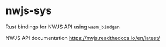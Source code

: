 # nwjs-sys

Rust bindings for NWJS API using `wasm_bindgen`

NWJS API documentation https://nwjs.readthedocs.io/en/latest/


